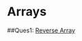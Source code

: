 # Arrays
##Ques1: [Reverse Array](https://www.geeksforgeeks.org/write-a-program-to-reverse-an-array-or-string/)
